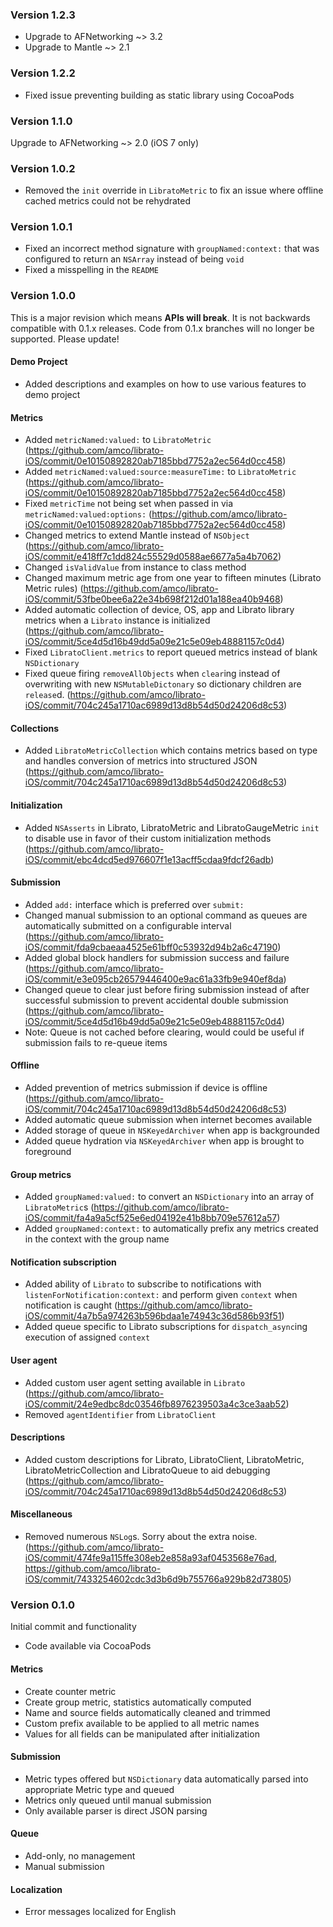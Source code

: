 ### Version 1.2.3

* Upgrade to AFNetworking ~> 3.2
* Upgrade to Mantle ~> 2.1

### Version 1.2.2

* Fixed issue preventing building as static library using CocoaPods

### Version 1.1.0

Upgrade to AFNetworking ~> 2.0 (iOS 7 only)

### Version 1.0.2

* Removed the `init` override in `LibratoMetric` to fix an issue where offline cached metrics could not be rehydrated


### Version 1.0.1

* Fixed an incorrect method signature with `groupNamed:context:` that was configured to return an `NSArray` instead of being `void`
* Fixed a misspelling in the `README`


### Version 1.0.0

This is a major revision which means **APIs will break**. It is not backwards compatible with 0.1.x releases. Code from 0.1.x branches will no longer be supported. Please update!

#### Demo Project

* Added descriptions and examples on how to use various features to demo project

#### Metrics

* Added `metricNamed:valued:` to `LibratoMetric` (https://github.com/amco/librato-iOS/commit/0e10150892820ab7185bbd7752a2ec564d0cc458)
* Added `metricNamed:valued:source:measureTime:` to `LibratoMetric` (https://github.com/amco/librato-iOS/commit/0e10150892820ab7185bbd7752a2ec564d0cc458)
* Fixed `metricTime` not being set when passed in via `metricNamed:valued:options:` (https://github.com/amco/librato-iOS/commit/0e10150892820ab7185bbd7752a2ec564d0cc458)
* Changed metrics to extend Mantle instead of `NSObject` (https://github.com/amco/librato-iOS/commit/e418ff7c1dd824c55529d0588ae6677a5a4b7062)
* Changed `isValidValue` from instance to class method
* Changed maximum metric age from one year to fifteen minutes (Librato Metric rules) (https://github.com/amco/librato-iOS/commit/53fbe0bee6a22e34b698f212d01a188ea40b9468)
* Added automatic collection of device, OS, app and Librato library metrics when a `Librato` instance is initialized (https://github.com/amco/librato-iOS/commit/5ce4d5d16b49dd5a09e21c5e09eb48881157c0d4)
* Fixed `LibratoClient.metrics` to report queued metrics instead of blank `NSDictionary`
* Fixed queue firing `removeAllObjects` when `clear`ing instead of overwriting with new `NSMutableDictonary` so dictionary children are `release`d. (https://github.com/amco/librato-iOS/commit/704c245a1710ac6989d13d8b54d50d24206d8c53)

#### Collections

* Added `LibratoMetricCollection` which contains metrics based on type and handles conversion of metrics into structured JSON (https://github.com/amco/librato-iOS/commit/704c245a1710ac6989d13d8b54d50d24206d8c53)

#### Initialization

* Added `NSAsserts` in Librato, LibratoMetric and LibratoGaugeMetric `init` to disable use in favor of their custom initialization methods (https://github.com/amco/librato-iOS/commit/ebc4dcd5ed976607f1e13acff5cdaa9fdcf26adb)

#### Submission

* Added `add:` interface which is preferred over `submit:`
* Changed manual submission to an optional command as queues are automatically submitted on a configurable interval (https://github.com/amco/librato-iOS/commit/fda9cbaeaa4525e61bff0c53932d94b2a6c47190)
* Added global block handlers for submission success and failure (https://github.com/amco/librato-iOS/commit/e3e095cb26579446400e9ac61a33fb9e940ef8da)
* Changed queue to clear just before firing submission instead of after successful submission to prevent accidental double submission (https://github.com/amco/librato-iOS/commit/5ce4d5d16b49dd5a09e21c5e09eb48881157c0d4)
* Note: Queue is not cached before clearing, would could be useful if submission fails to re-queue items

#### Offline

* Added prevention of metrics submission if device is offline  (https://github.com/amco/librato-iOS/commit/704c245a1710ac6989d13d8b54d50d24206d8c53)
* Added automatic queue submission when internet becomes available
* Added storage of queue in `NSKeyedArchiver` when app is backgrounded
* Added queue hydration via `NSKeyedArchiver` when app is brought to foreground

#### Group metrics

* Added `groupNamed:valued:` to convert an `NSDictionary` into an array of `LibratoMetric`s (https://github.com/amco/librato-iOS/commit/fa4a9a5cf525e6ed04192e41b8bb709e57612a57)
* Added `groupNamed:context:` to automatically prefix any metrics created in the context with the group name

#### Notification subscription

* Added ability of `Librato` to subscribe to notifications with `listenForNotification:context:` and perform given `context` when notification is caught (https://github.com/amco/librato-iOS/commit/4a7b5a974263b596bdaa1e74943c36d586b93f51)
* Added queue specific to Librato subscriptions for `dispatch_async`ing execution of assigned `context`

#### User agent

* Added custom user agent setting available in `Librato` (https://github.com/amco/librato-iOS/commit/24e9edbc8dc03546fb8976239503a4c3ce3aab52)
* Removed `agentIdentifier` from `LibratoClient`

#### Descriptions

* Added custom descriptions for Librato, LibratoClient, LibratoMetric, LibratoMetricCollection and LibratoQueue to aid debugging (https://github.com/amco/librato-iOS/commit/704c245a1710ac6989d13d8b54d50d24206d8c53)

#### Miscellaneous

* Removed numerous `NSLog`s. Sorry about the extra noise. (https://github.com/amco/librato-iOS/commit/474fe9a115ffe308eb2e858a93af0453568e76ad, https://github.com/amco/librato-iOS/commit/7433254602cdc3d3b6d9b755766a929b82d73805)

### Version 0.1.0

Initial commit and functionality

* Code available via CocoaPods

#### Metrics

* Create counter metric
* Create group metric, statistics automatically computed
* Name and source fields automatically cleaned and trimmed
* Custom prefix available to be applied to all metric names
* Values for all fields can be manipulated after initialization

#### Submission

* Metric types offered but `NSDictionary` data automatically parsed into appropriate Metric type and queued
* Metrics only queued until manual submission
* Only available parser is direct JSON parsing

#### Queue

* Add-only, no management
* Manual submission

#### Localization

* Error messages localized for English
